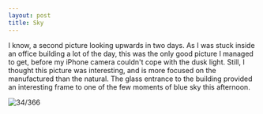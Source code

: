 ```yaml
---
layout: post
title: Sky
---
```

I know, a second picture looking upwards in two days. As I was stuck inside an office building a lot of the day, this was the only good picture I managed to get, before my iPhone camera couldn't cope with the dusk light. Still, I thought this picture was interesting, and is more focused on the manufactured than the natural. The glass entrance to the building provided an interesting frame to one of the few moments of blue sky this afternoon. 
<!--break-->
![34/366](https://images.typed.com/d8e817cb-326b-4c41-b723-795ecfd054c5/image.jpeg)